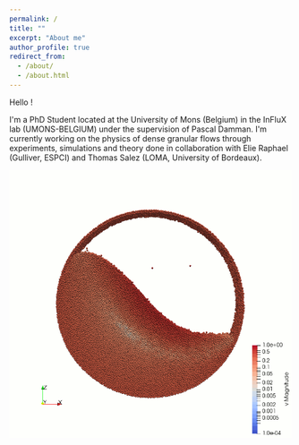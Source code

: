 ```yaml
---
permalink: /
title: ""
excerpt: "About me"
author_profile: true
redirect_from: 
  - /about/
  - /about.html
---
```


Hello ! 

I'm a PhD Student located at the University of Mons (Belgium) in the InFluX lab (UMONS-BELGIUM) under the supervision of Pascal Damman. I'm currently working on the physics of dense granular flows through experiments, simulations and theory done in collaboration with Elie Raphael (Gulliver, ESPCI) and Thomas Salez (LOMA, University of Bordeaux).

![S-Shape flow](/images/SShape.gif)


<!-- Comment a line -->

<!--
**Bold a line** -->
<!--
*Italic style* -->
<!--
# Size up -->
<!--
###### up to 6 -->
<!--
![Image of Yaktocat](https://octodex.github.com/images/yaktocat.png) -->

